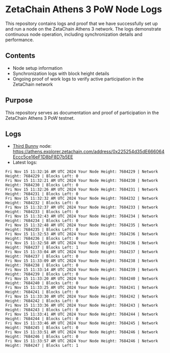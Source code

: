 # ZetaChain Athens 3 PoW Node Logs
This repository contains logs and proof that we have successfully set up and run a node on the ZetaChain Athens 3 network. The logs demonstrate continuous node operation, including synchronization details and performance.

## Contents
- Node setup information
- Synchronization logs with block height details
- Ongoing proof of work logs to verify active participation in the ZetaChain network

## Purpose
This repository serves as documentation and proof of participation in the ZetaChain Athens 3 PoW testnet.

## Logs

- [Third Bunny](https://thirdbunny.xyz/) node: https://athens.explorer.zetachain.com/address/0x225254d35dE666064Eccc5ce16eF1D8bF8D7b5EE
- Latest logs:
```
Fri Nov 15 11:32:16 AM UTC 2024 Your Node Height: 7684229 | Network Height: 7684229 | Blocks Left: 0
Fri Nov 15 11:32:21 AM UTC 2024 Your Node Height: 7684230 | Network Height: 7684230 | Blocks Left: 0
Fri Nov 15 11:32:26 AM UTC 2024 Your Node Height: 7684231 | Network Height: 7684231 | Blocks Left: 0
Fri Nov 15 11:32:32 AM UTC 2024 Your Node Height: 7684232 | Network Height: 7684232 | Blocks Left: 0
Fri Nov 15 11:32:37 AM UTC 2024 Your Node Height: 7684233 | Network Height: 7684233 | Blocks Left: 0
Fri Nov 15 11:32:43 AM UTC 2024 Your Node Height: 7684234 | Network Height: 7684234 | Blocks Left: 0
Fri Nov 15 11:32:48 AM UTC 2024 Your Node Height: 7684235 | Network Height: 7684235 | Blocks Left: 0
Fri Nov 15 11:32:53 AM UTC 2024 Your Node Height: 7684236 | Network Height: 7684236 | Blocks Left: 0
Fri Nov 15 11:32:58 AM UTC 2024 Your Node Height: 7684236 | Network Height: 7684237 | Blocks Left: 1
Fri Nov 15 11:33:04 AM UTC 2024 Your Node Height: 7684237 | Network Height: 7684237 | Blocks Left: 0
Fri Nov 15 11:33:09 AM UTC 2024 Your Node Height: 7684238 | Network Height: 7684238 | Blocks Left: 0
Fri Nov 15 11:33:14 AM UTC 2024 Your Node Height: 7684239 | Network Height: 7684239 | Blocks Left: 0
Fri Nov 15 11:33:20 AM UTC 2024 Your Node Height: 7684240 | Network Height: 7684240 | Blocks Left: 0
Fri Nov 15 11:33:25 AM UTC 2024 Your Node Height: 7684241 | Network Height: 7684241 | Blocks Left: 0
Fri Nov 15 11:33:30 AM UTC 2024 Your Node Height: 7684242 | Network Height: 7684242 | Blocks Left: 0
Fri Nov 15 11:33:36 AM UTC 2024 Your Node Height: 7684243 | Network Height: 7684243 | Blocks Left: 0
Fri Nov 15 11:33:41 AM UTC 2024 Your Node Height: 7684244 | Network Height: 7684244 | Blocks Left: 0
Fri Nov 15 11:33:46 AM UTC 2024 Your Node Height: 7684245 | Network Height: 7684245 | Blocks Left: 0
Fri Nov 15 11:33:51 AM UTC 2024 Your Node Height: 7684246 | Network Height: 7684246 | Blocks Left: 0
Fri Nov 15 11:33:57 AM UTC 2024 Your Node Height: 7684246 | Network Height: 7684247 | Blocks Left: 1
```
